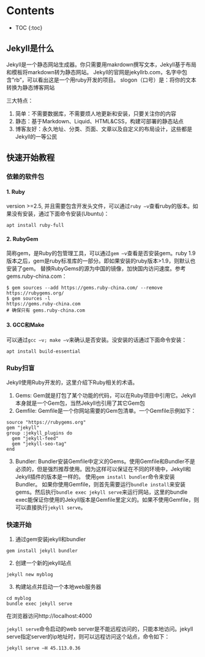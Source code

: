 # Contents
* TOC 
{:toc}


## Jekyll是什么

Jekyll是一个静态网站生成器。你只需要用makrdown撰写文本，Jekyll基于布局和模板将markdown转为静态网站。
Jekyll的官网是jekyllrb.com，名字中包含”rb”，可以看出这是一个用ruby开发的项目。
slogon（口号）是：将你的文本转换为静态博客网站

三大特点：
1. 简单：不需要数据库，不需要烦人地更新和安装，只要关注你的内容
2. 静态：基于Markdown、Liquid、HTML&CSS，构建可部署的静态站点
3. 博客友好：永久地址、分类、页面、文章以及自定义的布局设计，这些都是Jekyll的一等公民

## 快速开始教程

### 依赖的软件包

#### 1. Ruby
version >=2.5, 并且需要包含开发头文件，可以通过`ruby –v`查看ruby的版本。如果没有安装，通过下面命令安装(Ubuntu)：
```
apt install ruby-full
```

#### 2. RubyGem
简称gem，是Ruby的包管理工具，可以通过`gem –v`查看是否安装gem。ruby 1.9版本之后，gem是ruby标准库的一部分。即如果安装的ruby版本>1.9，则默认也安装了gem。
替换RubyGems的源为中国的镜像，加快国内访问速度。参考gems.ruby-china.com：
```
$ gem sources --add https://gems.ruby-china.com/ --remove https://rubygems.org/
$ gem sources -l
https://gems.ruby-china.com
# 确保只有 gems.ruby-china.com
```

#### 3. GCC和Make
可以通过`gcc –v; make –v`来确认是否安装。没安装的话通过下面命令安装：
```
apt install build-essential
```

### Ruby扫盲
Jekyll使用Ruby开发的，这里介绍下Ruby相关的术语。
1. Gems: 
	Gem就是打包了某个功能的代码，可以在Ruby项目中引用它。Jekyll本身就是一个Gem包，当然Jekyll也引用了其它Gem包
2. Gemfile: 
	Gemfile是一个你网站需要的Gem包清单。一个Gemfile示例如下：
```
source "https://rubygems.org"
gem "jekyll"
group :jekyll_plugins do
  gem "jekyll-feed"
  gem "jekyll-seo-tag"
end
```
3. Bundler: 
	Bundler安装Gemfile中定义的Gems。使用Gemfile和Bundler不是必须的，但是强烈推荐使用。因为这样可以保证在不同的环境中，Jekyll和Jekyll插件的版本是一样的。
	使用`gem install bundler`命令来安装Bundler。
	如果你使用Gemfile，则首先需要运行`bundle install`来安装gems。然后执行`bundle exec jekyll serve`来运行网站，这里的bundle exec能保证你使用的Jekyll版本是Gemfile里定义的。如果不使用Gemfile，则可以直接执行`jekyll serve`。

### 快速开始
1. 通过gem安装jekyll和bundler
```
gem install jekyll bundler
```
2. 创建一个新的jekyll站点
```
jekyll new myblog
```
3. 构建站点并启动一个本地web服务器
```
cd myblog
bundle exec jekyll serve
```
在浏览器访问http://localhost:4000

`jekyll serve`命令启动的web server是不能远程访问的，只能本地访问。jekyll serve指定server的ip地址时，则可以远程访问这个站点，命令如下：
```
jekyll serve –H 45.113.0.36
```

